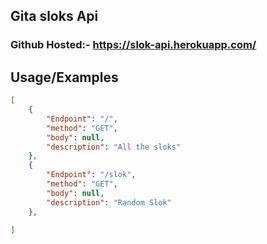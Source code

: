 ## Gita sloks Api

### Github Hosted:- https://slok-api.herokuapp.com/

## Usage/Examples

```json
[
    {
        "Endpoint": "/",
        "method": "GET",
        "body": null,
        "description": "All the sloks"
    },
    {
        "Endpoint": "/slok",
        "method": "GET",
        "body": null,
        "description": "Random Slok"
    },
    
]
```
